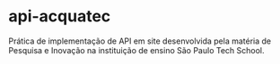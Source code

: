 # api-acquatec
Prática de implementação de API em site desenvolvida pela matéria de Pesquisa e Inovação na instituição de ensino São Paulo Tech School. 
